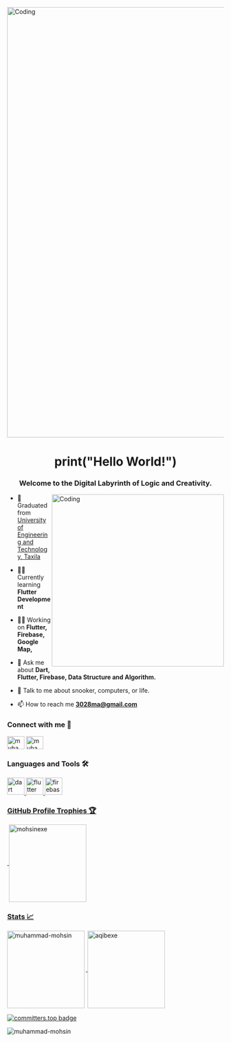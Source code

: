 <img align="center" alt="Coding" width="1000" src="https://media.giphy.com/media/zhYSVCirREeIZtONCI/giphy.gif">
<h1 align="center">print("Hello World!")</h1>
<h3 align="center">Welcome to the Digital Labyrinth of Logic and Creativity.</h3>
<img align="right" alt="Coding" width="400" src="https://gifimage.net/wp-content/uploads/2017/10/code-gif-7.gif">


- 🏫 Graduated from [University of Engineering and Technology, Taxila](https://cuiwah.edu.pk/)

- 👨‍🎓 Currently learning **Flutter Development**

- 👨‍💼 Working on **Flutter, Firebase, Google Map,**

- 💬 Ask me about **Dart, Flutter, Firebase, Data Structure and Algorithm.**
  
- 🤝 Talk to me about snooker, computers, or life.
  
- 📫 How to reach me **3028ma@gmail.com**


<h3 align="left">Connect with me 🤝</h3>
<p align="left">
<a href="https://www.linkedin.com/in/muhammad-mohsin-paki/" target="blank"><img align="center" src="https://raw.githubusercontent.com/rahuldkjain/github-profile-readme-generator/master/src/images/icons/Social/linked-in-alt.svg" alt="muhammad-mohsin" height="30" width="40" /></a>
  <a href="https://stackoverflow.com/users/23155320/muhammad-mohsin" target="blank"><img align="center" src="https://raw.githubusercontent.com/rahuldkjain/github-profile-readme-generator/master/src/images/icons/Social/stack-overflow.svg" alt="muhammad-mohsin" height="30" width="40" style="max-width: 100%;"></a>
  

<h3 align="left">Languages and Tools 🛠️</h3>
<p align="left"> <a href="https://dart.dev" target="_blank" rel="noreferrer"> <img src="https://www.vectorlogo.zone/logos/dartlang/dartlang-icon.svg" alt="dart" width="40" height="40"/> </a> <a href="https://flutter.dev" target="_blank" rel="noreferrer"> <img src="https://www.vectorlogo.zone/logos/flutterio/flutterio-icon.svg" alt="flutter" width="40" height="40"/> </a> <a href="https://firebase.google.com/" target="_blank" rel="noreferrer"> <img src="https://www.vectorlogo.zone/logos/firebase/firebase-icon.svg" alt="firebase" width="40" height="40"/> </a> <a href="https://go.dev/" target="_blank" rel="noreferrer">
 </p>

<h3 align="left">GitHub Profile Trophies 🏆</h3>
<p>&nbsp;<img height=180em align="center" src="https://github-profile-trophy.vercel.app/?username=mohsinali1434&theme=onedark" alt="mohsinexe" /></p> 


<h3 align="left">Stats 📈</h3>
<p><img height=180em align="left" src="https://github-readme-stats.vercel.app/api/top-langs?username=mohsinali1434&langs_count=10&hide=cmake,html&theme=github_dark&show_icons=true&locale=en&layout=compact" alt="muhammad-mohsin" /></p>

<p>&nbsp;<img height=180em align="center" src="http://github-readme-streak-stats.herokuapp.com?user=Aqibkhan61&theme=dark&background=000000" alt="aqibexe" /></p> 

[![committers.top badge](https://user-badge.committers.top/pakistan/mohsinali1434.svg)](https://user-badge.committers.top/pakistan/mohsinali1434)
<p> <img src="https://komarev.com/ghpvc/?username=mohsinali1434&label=Profile%20views&color=0e75b6&style=flat" alt="muhammad-mohsin" /> </p>
